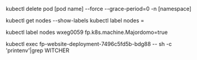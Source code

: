 kubectl delete pod [pod name] --force --grace-period=0 -n [namespace]

kubectl get nodes --show-labels
kubectl label nodes <node-name> <label-key>=<label-value> 

kubectl label nodes wxeg0059 fp.k8s.machine.Majordomo=true


kubectl exec fp-website-deployment-7496c5fd5b-bdg88 -- sh -c 'printenv'|grep WITCHER